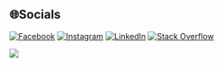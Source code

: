 
## 🌐Socials
[![Facebook](https://img.shields.io/badge/Facebook-%231877F2.svg?logo=Facebook&logoColor=white)](https://facebook.com/https://www.facebook.com/LaHung233/) [![Instagram](https://img.shields.io/badge/Instagram-%23E4405F.svg?logo=Instagram&logoColor=white)](https://instagram.com/https://www.instagram.com/lai.hung__/) [![LinkedIn](https://img.shields.io/badge/LinkedIn-%230077B5.svg?logo=linkedin&logoColor=white)](https://linkedin.com/in/https://www.linkedin.com/in/laithanhhung/) [![Stack Overflow](https://img.shields.io/badge/-Stackoverflow-FE7A16?logo=stack-overflow&logoColor=white)](https://stackoverflow.com/users/https://stackoverflow.com/users/23422532/lai-thanh-hung) 

![](https://quotes-github-readme.vercel.app/api?type=horizontal&theme=radical)

